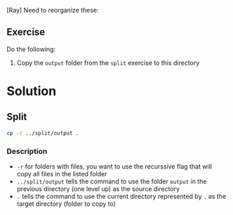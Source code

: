 [Ray] Need to reorganize these:

## Exercise

Do the following:
1. Copy the ```output``` folder from the ```split``` exercise to this directory

# Solution

## Split

```bash
cp -r ../split/output .
```

### Description
- ```-r``` for folders with files, you want to use the recurssive flag that will copy all files in the listed folder
- ```../split/output``` tells the command to use the folder ```output```  in the previous directory (one level up) as the source directory
- ```.``` tells the command to use the current directory represented by ```.``` as the target directory (folder to copy to)